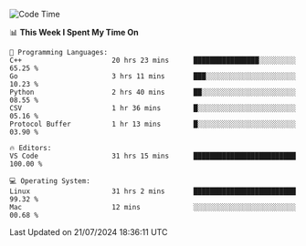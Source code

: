 
<!--START_SECTION:waka-->
![Code Time](http://img.shields.io/badge/Code%20Time-2%2C254%20hrs%2014%20mins-blue)

📊 **This Week I Spent My Time On** 

```text
💬 Programming Languages: 
C++                      20 hrs 23 mins      ████████████████░░░░░░░░░   65.25 % 
Go                       3 hrs 11 mins       ███░░░░░░░░░░░░░░░░░░░░░░   10.23 % 
Python                   2 hrs 40 mins       ██░░░░░░░░░░░░░░░░░░░░░░░   08.55 % 
CSV                      1 hr 36 mins        █░░░░░░░░░░░░░░░░░░░░░░░░   05.16 % 
Protocol Buffer          1 hr 13 mins        █░░░░░░░░░░░░░░░░░░░░░░░░   03.90 % 

🔥 Editors: 
VS Code                  31 hrs 15 mins      █████████████████████████   100.00 % 

💻 Operating System: 
Linux                    31 hrs 2 mins       █████████████████████████   99.32 % 
Mac                      12 mins             ░░░░░░░░░░░░░░░░░░░░░░░░░   00.68 % 
```


 Last Updated on 21/07/2024 18:36:11 UTC
<!--END_SECTION:waka-->

